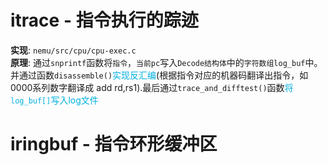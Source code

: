 # itrace - 指令执行的踪迹
**实现**: `nemu/src/cpu/cpu-exec.c`  
**原理**: 通过`snprintf`函数将`指令`，`当前pc`写入`Decode结构体`中的`字符数组log_buf`中。并通过函数`disassemble()`<font color=sky_blue>实现反汇编</font>(根据指令对应的机器码翻译出指令，如0000系列数字翻译成 add rd,rs1).最后通过`trace_and_difftest()`函数<font color=sky_blue>将`log_buf[]`写入log文件</font>      

# iringbuf - 指令环形缓冲区
